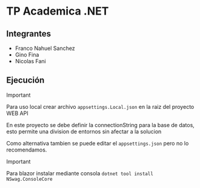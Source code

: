 # TP Academica .NET

## Integrantes

- Franco Nahuel Sanchez
- Gino Fina
- Nicolas Fani

## Ejecución

> [!IMPORTANT]
> Para uso local crear archivo `appsettings.Local.json` en la raiz del proyecto WEB API
>
> En este proyecto se debe definir la connectionString para la base de datos, esto permite una division de entornos sin afectar a la solucion
>
> Como alternativa tambien se puede editar el `appsettings.json` pero no lo recomendamos.


> [!IMPORTANT]
> Para blazor instalar mediante consola `dotnet tool install NSwag.ConsoleCore`
